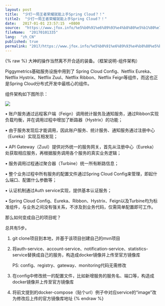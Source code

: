 ```yaml
---
layout: post
title:  "少打一局王者荣耀就能上手Spring Cloud？！"
title2:  "少打一局王者荣耀就能上手Spring Cloud？！"
date:   2017-01-01 23:57:15  +0800
source:  "https://www.jfox.info/%e5%b0%91%e6%89%93%e4%b8%80%e5%b1%80%e7%8e%8b%e8%80%85%e8%8d%a3%e8%80%80%e5%b0%b1%e8%83%bd%e4%b8%8a%e6%89%8bspringcloud.html"
fileName:  "20170101335"
lang:  "zh_CN"
published: true
permalink: "2017/https://www.jfox.info/%e5%b0%91%e6%89%93%e4%b8%80%e5%b1%80%e7%8e%8b%e8%80%85%e8%8d%a3%e8%80%80%e5%b0%b1%e8%83%bd%e4%b8%8a%e6%89%8bspringcloud.html"
---
```

{% raw %}
大神的操作当然离不开合适的装备。（框架说明-组件架构） 

  Piggymetrics基础服务设施中用到了 
 Spring Cloud Config、Netflix Eureka、Netflix Hystrix、Netflix Zuul、Netflix Ribbon、Netflix Feign等组件，而这也正是Spring Cloud分布式开发中最核心的组件。 
 

  组件架构如下图所示： 
 
 
 ![](47ac301.jpeg)
 
 

  • 账户服务通过远程客户端（Feign）调用统计服务及通知服务，通过Ribbon实现负载均衡，并在调用过程中增加了断路器（Hystrix）的功能； 
 

  • 由于服务发现后才能调用，因此账户服务、统计服务、通知服务通过注册中心（Eureka）实现互相发现； 
 

  • API Gateway（Zuul）提供对外统一的服务网关，首先从注册中心（Eureka）处获取相应服务，再根据服务调用各个服务的真实业务逻辑； 
 

  • 服务调用过程通过聚合器（Turbine）统一所有断路信息； 
 

  • 整个业务过程中所有服务的配置文件通过Spring Cloud Config来管理，即起什么端口、配置什么参数等； 
 

  • 认证机制通过Auth service实现，提供基本认证服务； 
 

  • Spring Cloud Config、Eureka、Ribbon、Hystrix、Feign以及Turbine均为标准组件，与业务之间没有强关系，不涉及到业务代码，仅需简单配置即可工作。 
 
 
 
那么如何变成自己的项目呢？ 
 

  总共有5步。 
 

  1. git clone项目到本地，并基于该项目创建自己的mvn项目 
 

  2. 将auth-service、account-service、notification-service、statistics-service替换成自己的服务，构造成docker镜像并上传至官方镜像库 
 

      PS: config、registry、gateway、monitoring代码无需修改 
 

  3. 在config中修改统一的配置文件，比如新增服务的服务名、端口等，构造成docker镜像并上传至官方镜像库 
 

  4. 将前文提到的docker-compose（贴个url）例子中对应service的“image”改为修改后上传的官方镜像库地址
{% endraw %}